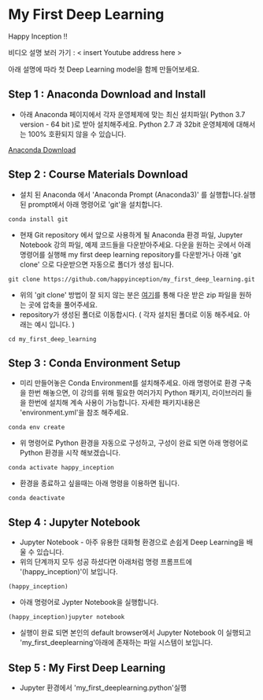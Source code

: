 # My First Deep Learning 

Happy Inception !!

비디오 설명 보러 가기 : < insert Youtube address here >

아래 설명에 따라 첫 Deep Learning model을 함께 만들어보세요. 


## Step 1 : Anaconda Download and Install

*  아래 Anaconda 페이지에서 각자 운영체제에 맞는 최신 설치파일( Python 3.7 version - 64 bit )로 받아 설치해주세요. Python 2.7 과 32bit 운영체제에 대해서는 100% 호환되지 않을 수 있습니다.

[Anaconda Download](https://www.anaconda.com/distribution/)


## Step 2 : Course Materials Download

*  설치 된 Anaconda 에서 'Anaconda Prompt (Anaconda3)' 를 실행합니다.실행된 prompt에서 아래 명령어로 'git'을 설치합니다. 
```
conda install git
```
*  현재 Git repository 에서 앞으로 사용하게 될 Anaconda 환경 파일, Jupyter Notebook 강의 파일, 예제 코드들을 다운받아주세요. 다운을 원하는 곳에서 아래 명령어를 실행해 my first deep learning repository를 다운받거나 아래 'git clone' 으로 다운받으면 자동으로 폴더가 생성 됩니다. 
```
git clone https://github.com/happyinception/my_first_deep_learning.git
```

*  위의 'git clone' 방법이 잘 되지 않는 분은 [여기](https://github.com/happyinception/my_first_deep_learning/archive/master.zip )를 통해 다운 받은 zip 파일을 원하는 곳에 압축을 풀어주세요. 
*  repository가 생성된 폴더로 이동합시다. ( 각자 설치된 폴더로 이동 해주세요. 아래는 예시 입니다. )
```
cd my_first_deep_learning
```

## Step 3 : Conda Environment Setup

*  미리 만들어놓은 Conda Environment를 설치해주세요. 아래 명령어로 환경 구축을 한번 해놓으면, 이 강의를 위해 필요한 여러가지 Python 패키지, 라이브러리 들을 한번에 설치해 계속 사용이 가능합니다. 자세한 패키지내용은 'environment.yml'을 참조 해주세요. 
```
conda env create
```
*  위 명령어로 Python 환경을 자동으로 구성하고, 구성이 완료 되면 아래 명령어로 Python 환경을 시작 해보겠습니다. 
```
conda activate happy_inception
```
*  환경을 종료하고 싶을때는 아래 명령을 이용하면 됩니다. 
```
conda deactivate 
```


## Step 4 : Jupyter Notebook

*  Jupyter Notebook - 아주 유용한 대화형 환경으로 손쉽게 Deep Learning을 배울 수 있습니다. 
*  위의 단계까지 모두 성공 하셨다면 아래처럼 명령 프롬프트에 '(happy_inception)'이 보입니다.
```
(happy_inception)
```
*  아래 명령어로 Jypter Notebook을 실행합니다. 
```
(happy_inception)jupyter notebook
```
*  실행이 완료 되면 본인의 default browser에서 Jupyter Notebook 이 실행되고 'my_first_deeplearning'아래에 존재하는 파일 시스템이 보입니다. 


## Step 5 : My First Deep Learning

*  Jupyter 환경에서 'my_first_deeplearning.python'실행
